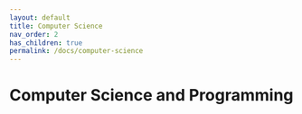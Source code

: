 ```yaml
---
layout: default
title: Computer Science
nav_order: 2
has_children: true
permalink: /docs/computer-science
---
```


# Computer Science and Programming

